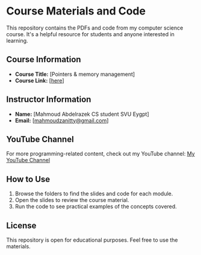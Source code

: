 # Course Materials and Code

This repository contains the PDFs and code from my computer science course. It's a helpful resource for students and anyone interested in learning.

## Course Information

- **Course Title:** [Pointers & memory management]
- **Course Link:** [[here](https://www.youtube.com/@m_abrazeg)]

## Instructor Information

- **Name:** [Mahmoud Abdelrazek CS student SVU Eygpt]
- **Email:** [mahmoudzanitty@gmail.com]

## YouTube Channel

For more programming-related content, check out my YouTube channel: [My YouTube Channel](https://www.youtube.com/@m_abrazeg)

## How to Use

1. Browse the folders to find the slides and code for each module.
2. Open the slides to review the course material.
3. Run the code to see practical examples of the concepts covered.

## License

This repository is open for educational purposes. Feel free to use the materials.
